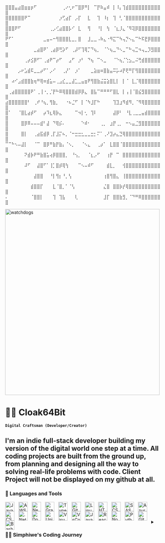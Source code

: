 ⣿⣿⣿⣤⣴⣿⣶⣶⡶⠋⠀⠀⠀⠀⠀⠀⠀⠀⢀⠔⢂⠖⠉⣿⡿⠛⡇⠀⠉⡟⠷⣤⠾⠀⡇⠸⡄⢹⣾⣿⣿⣿⣿⣿⣿⣿⣿⣿⣿⣿
⣿⣿⣿⣿⣿⣿⠟⠉⠀⠀⠀⠀⠀⠀⠀⠀⠀⡰⢋⣴⡏⠀⡠⡏⠀⠀⣇⠀⠀⢹⠀⠸⡆⠀⢹⠀⢃⠈⣿⣿⣿⣿⣿⣿⣿⣿⣿⣿⣿⣿
⣿⣿⣿⠟⠋⠀⠀⠀⠀⠀⠀⠀⠀⠀⢀⡠⢊⣴⣿⣿⡧⠊⠀⣇⠀⠀⢻⠀⠀⠘⡇⠀⢳⠀⠈⣆⡸⣄⠈⠻⢽⡿⣿⣿⣿⣿⣿⣿⣿⣿
⠟⠋⠁⠀⠀⠀⠀⠀⠀⠀⠀⠀⣀⣤⠤⠒⢻⣿⣿⣿⣇⣀⡀⣿⠀⠀⣸⣀⣀⠠⠷⣄⠐⠻⣍⠉⠳⢤⡙⠢⣄⠉⠓⠯⣟⡿⣿⣿⣿⣿
⠀⠀⠀⠀⠀⠀⠀⠀⠀⣀⣴⣿⠟⠁⢀⣴⡿⢛⡵⠋⠀⢀⡼⠋⢹⢿⡉⠙⢦⡀⠀⠈⠑⢦⣀⠙⠢⣀⠉⠓⢤⣉⠲⢤⣀⡹⣻⣿⣿⣿
⠀⠀⠀⠀⠀⠀⢀⡴⣪⡿⠋⠁⢀⣴⠟⠉⡴⠋⠀⠀⣠⠋⠀⡰⠃⠀⠙⢦⠀⠉⠢⣀⠀⠀⠈⠑⢦⡈⢑⣢⣀⠬⢛⣾⣿⣿⣿⣿⣿⣿
⠀⠀⠀⠀⡠⠖⣡⣾⠯⣀⣀⡴⠋⠁⡠⠊⠀⠀⢀⡜⠁⠀⡰⠁⠀⠀⠀⣀⣵⣶⠶⣿⣷⣤⠭⡥⠴⡟⢟⠛⡏⢻⣿⣿⣿⣿⣿⣿⣿⣿
⠀⠀⠴⠊⣠⣾⣿⣿⣷⢶⠛⢿⠶⣾⣥⠤⢀⣠⣎⣀⣀⣼⣁⣀⣤⣶⠟⢻⣿⣷⣬⣭⣵⣿⣇⡇⠀⡇⠈⠀⣇⡈⢿⣿⣿⣿⣿⣿⣿⣿
⠀⢀⣴⣿⣿⣿⣿⣿⠟⠁⢀⢸⠐⡀⡈⡟⠓⠿⢿⣿⣿⣿⣾⡿⡿⣄⠀⣿⣧⠉⠛⠛⠛⠋⣿⣇⠀⡇⢠⢸⠈⣿⣮⣻⣿⣿⣿⣿⣿⣿
⣴⣿⣿⣿⣿⣿⣿⠃⠀⢀⠞⠘⢦⡀⢻⣷⡀⠀⠀⠐⠦⣈⠋⠀⡇⠈⠳⣸⡏⠓⠀⠀⠀⠀⢹⣹⣰⠻⣾⠻⡀⠈⠻⢿⣿⣿⣿⣿⣿⣿
⣿⠁⠀⠀⠈⣿⣇⣴⡾⠋⠀⠀⡴⠹⣆⢿⡷⣄⠀⠀⠀⠀⠉⠲⡇⢂⠀⢹⠇⠀⠀⠀⠀⠀⣼⡿⠃⠀⠘⣇⢀⣀⣀⣤⣾⣿⣿⣿⣿⣿
⣿⠀⠀⠀⠀⣿⡿⠿⠤⠤⠤⣾⠃⣼⠀⠙⢿⡮⠄⠀⠀⠀⠀⠀⠑⠾⠂⠀⠀⠀⢀⡀⠀⣰⡟⢀⡀⠀⠒⠢⣤⣈⣻⣿⣿⣿⣿⣿⣿⣿
⣿⠀⠀⠀⠀⣿⡇⠀⠀⢀⣴⣯⣾⡿⢀⡏⣸⡍⠦⡀⠈⠒⣒⣒⣂⣀⣀⣒⡂⠍⠁⢀⠜⣹⡴⣄⣙⢿⣿⣿⣿⣿⣿⣿⣿⣿⣿⣿⣿⣿
⠉⠉⠓⠢⠤⣼⡇⠀⠀⠈⠉⠀⣿⡿⠛⣷⡟⣷⡄⠈⠢⡀⠀⠀⠈⠢⣄⠀⠀⢀⡴⠁⠀⣇⣿⣿⠈⣿⣿⣿⣿⣿⣿⣿⣿⣿⣿⣿⣿⣿
⠀⠀⠀⠀⠀⠀⠝⣾⡷⠟⠛⣷⣿⣥⢴⡿⣿⣿⣿⡀⠀⠘⢢⡀⠀⠀⠈⣆⡠⠋⠀⠀⢰⡟⠀⠉⠀⣿⣿⣿⣿⣿⣿⣿⣿⣿⣿⣿⣿⣿
⠀⠀⠀⠀⠀⠀⠼⠋⠀⠀⣼⣿⠋⠁⢸⡁⣿⡾⢿⢳⠀⠀⠀⠉⠢⠤⠾⠋⠀⠀⠀⠀⣾⣇⡀⠀⠀⢺⣿⣿⣿⣿⣿⣿⣿⣿⣿⣿⣿⣿
⠀⠀⠀⠀⠀⠀⠀⠀⠀⣼⣿⣿⠀⠀⠘⡇⢻⡆⠘⡀⢣⠀⠀⠀⠀⠀⠀⠀⠀⠀⠀⢰⣿⢻⣿⣄⠀⢸⣿⣿⣿⣿⣿⣿⣿⣿⣿⣿⣿⣿
⠀⠀⠀⠀⠀⠀⠀⠀⣾⣿⣿⡏⠀⠀⠀⣇⠈⣿⡀⠁⠈⢣⠀⠀⠀⠀⠀⠀⠀⠀⠀⣌⣿⠀⣿⣿⡷⡞⢿⣿⣿⣿⣿⣿⣿⣿⣿⣿⣿⣿
⠄⠀⠀⠀⠀⠀⠀⠀⠈⣿⣿⡇⠀⠀⠀⢹⠀⢹⣧⠀⠀⠀⢇⠀⠀⠀⠀⠀⠀⠀⠀⣸⡏⠀⣿⣿⣷⣻⡀⠈⠙⠛⠿⣿⣿⣿⣿⣿⣿⣿

<img src="https://media.giphy.com/media/l3q2JvztR3AjtBxQs/giphy.gif" alt="watchdogs" width="500" height="600">

# 🏄‍♂️ Cloak64Bit

**`Digital Craftsman (Developer/Creator)`**

I'm an indie full-stack developer building my version of the digital world one step at a time. All coding projects are built from the ground up, from planning and designing all the way to solving real-life problems with code. Client Project will not be displayed on my github at all.
---

### 🧰 Languages and Tools

<img align="left" alt="Java" width="30px" style="padding-right:10px;" src="https://cdn.jsdelivr.net/gh/devicons/devicon/icons/java/java-original.svg"/>
<img align="left" alt="AWS" width="30px" style="padding-right:10px;" src="https://cdn.jsdelivr.net/gh/devicons/devicon/icons/amazonwebservices/amazonwebservices-plain-wordmark.svg" />
<img align="left" alt="Next.js" width="30px" style="padding-right:10px;" src="https://cdn.jsdelivr.net/gh/devicons/devicon/icons/nextjs/nextjs-original.svg"/>
<img align="left" alt="GraphQl" width="30px" style="padding-right:10px;" src="https://cdn.jsdelivr.net/gh/devicons/devicon/icons/graphql/graphql-plain.svg" />
<img align="left" alt="TypeScript" width="30px" style="padding-right:10px;" src="https://cdn.jsdelivr.net/gh/devicons/devicon/icons/typescript/typescript-plain.svg" />
<img align="left" alt="Git" width="30px" style="padding-right:10px;" src="https://cdn.jsdelivr.net/gh/devicons/devicon/icons/git/git-original.svg" />
<img align="left" alt="Linux" width="30px" style="padding-right:10px;" src="https://cdn.jsdelivr.net/gh/devicons/devicon/icons/linux/linux-original.svg" />
<img align="left" alt="HTML" width="30px" style="padding-right:10px;" src="https://cdn.jsdelivr.net/gh/devicons/devicon/icons/html5/html5-plain.svg" />
<img align="left" alt="CSS" width="30px" style="padding-right:10px;" src="https://cdn.jsdelivr.net/gh/devicons/devicon/icons/css3/css3-plain.svg" />
<img align="left" alt="SASS" width="30px" style="padding-right:10px;" src="https://cdn.jsdelivr.net/gh/devicons/devicon/icons/sass/sass-original.svg" />
<img align="left" alt="Azure" width="30px" style="padding-right:10px;" src="https://cdn.jsdelivr.net/gh/devicons/devicon/icons/azure/azure-original.svg"/>
<img align="left" alt="CSharp" width="30px" style="padding-right:10px;" src="https://cdn.jsdelivr.net/gh/devicons/devicon/icons/csharp/csharp-plain.svg" />
<img align="left" alt=".Net" width="30px" style="padding-right:10px;" src="https://cdn.jsdelivr.net/gh/devicons/devicon/icons/dotnetcore/dotnetcore-original.svg" />
<img align="left" alt="Docker" width="30px" style="padding-right:10px;" src="https://cdn.jsdelivr.net/gh/devicons/devicon/icons/docker/docker-original.svg" />
<img align="left" alt="Unity" width="30px" style="padding-right:10px;" src="https://cdn.jsdelivr.net/gh/devicons/devicon/icons/unity/unity-original.svg" />
<img align="left" alt="VisualStudio" width="30px" style="padding-right:10px;" src="https://cdn.jsdelivr.net/gh/devicons/devicon/icons/visualstudio/visualstudio-plain.svg" />
<img align="left" alt="VsCode" width="30px" style="padding-right:10px;" src="https://cdn.jsdelivr.net/gh/devicons/devicon/icons/vscode/vscode-original.svg" />
<img align="left" alt="JavaScript" width="30px" style="padding-right:10px;" src="https://cdn.jsdelivr.net/gh/devicons/devicon/icons/javascript/javascript-plain.svg" />
<img align="left" alt="React" width="30px" style="padding-right:10px;" src="https://cdn.jsdelivr.net/gh/devicons/devicon/icons/react/react-original.svg" />
<img align="left" alt="NodeJS" width="30px" style="padding-right:10px;" src="https://cdn.jsdelivr.net/gh/devicons/devicon/icons/nodejs/nodejs-original.svg" />
<img align="left" alt="Python" width="30px" style="padding-right:10px;" src="https://cdn.jsdelivr.net/gh/devicons/devicon/icons/python/python-plain.svg" />
<img align="left" alt="GitHub" width="30px" style="padding-right:10px;" src="https://cdn.jsdelivr.net/gh/devicons/devicon/icons/github/github-original.svg" />
<img align="left" alt="Bash" width="30px" style="padding-right:10px;" src="https://cdn.jsdelivr.net/gh/devicons/devicon/icons/bash/bash-original.svg" />
<br />

#

#

<details>
 <summary><h3>👨‍💻 Simphiwe's Coding Journey</h3></summary>
   I started my coding journey as a naive Software Engineer student with a passion to learn everything I could about this programming world - Code, Linux, DevSecOps,DevOps theory. And all the while, teaching myself how to build my own products. Stumbled upon few set backs but what is learning without any challenges in once Life. Some how I managed to create my own trading system for my FTX account. Also tackeld a local restuarant webapp which someone beat me to it but it's ok I guess I should've offerred only a business card aswell but thats that. I came to realize on this journey that best progress is when you start hacking away all the code problems one by one till the finished product is reached but it's software there's is no such thing as a finished software. But now my goals just become a master of my craft. There's a new year coming best thing I con do for my future self is keep hacking away those problems. Don't wait up, because I'm coming.
